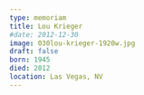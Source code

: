 ```yaml
---
type: memoriam
title: Lou Krieger
#date: 2012-12-30
image: 030lou-krieger-1920w.jpg
draft: false
born: 1945
died: 2012
location: Las Vegas, NV
---
```

